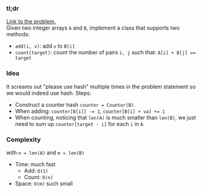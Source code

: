 ### tl;dr
[Link to the problem.](https://leetcode.com/problems/finding-pairs-with-a-certain-sum/)  
Given two integer arrays `A` and `B`, implement a class that supports two methods:

- `add(i, v)`: add `v` to `B[i]`
- `count(target)`: count the number of pairs `i, j` such that: `A[i] + B[j] == target`

### Idea

It screams out "please use hash" multiple times in the problem statement so we would indeed use hash. Steps:
- Construct a counter hash `counter = Counter(B)`.
- When adding: `counter[B[i]] -= 1`, `counter[B[i] + va] += 1`
- When counting, noticing that `len(A)` is much smaller than `len(B)`, we just need to sum up `counter[target - i]` for each `i` in `A`.

### Complexity

with `n = len(A)` and `m = len(B)`
- Time: much fast
  - Add: `O(1)`
  - Count: `O(n)`
- Space: `O(m)` such small
